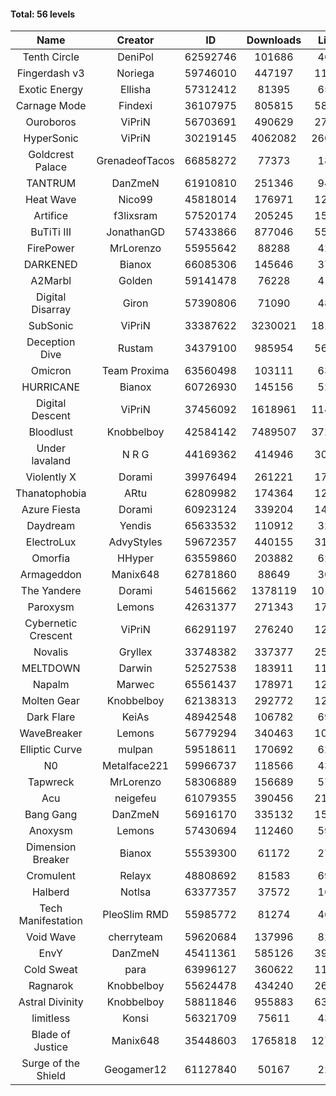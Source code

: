 #### Total: 56 levels

| Name | Creator | ID | Downloads | Likes |
|:---:|:---:|:---:|:---:|:---:|
| Tenth Circle | DeniPol | 62592746 | 101686 | 4638
| Fingerdash v3 | Noriega | 59746010 | 447197 | 11890
| Exotic Energy | Ellisha | 57312412 | 81395 | 6586
| Carnage Mode | Findexi | 36107975 | 805815 | 58664
| Ouroboros | ViPriN | 56703691 | 490629 | 27608
| HyperSonic | ViPriN | 30219145 | 4062082 | 260764
| Goldcrest Palace | GrenadeofTacos | 66858272 | 77373 | 1830
| TANTRUM | DanZmeN | 61910810 | 251346 | 9467
| Heat Wave | Nico99 | 45818014 | 176971 | 12202
| Artifice | f3lixsram | 57520174 | 205245 | 15137
| BuTiTi III | JonathanGD | 57433866 | 877046 | 55603
| FirePower | MrLorenzo | 55955642 | 88288 | 4207
| DARKENED | Bianox | 66085306 | 145646 | 3748
| A2Marbl | Golden | 59141478 | 76228 | 4169
| Digital Disarray | Giron | 57390806 | 71090 | 4868
| SubSonic | ViPriN | 33387622 | 3230021 | 181587
| Deception Dive | Rustam | 34379100 | 985954 | 56494
| Omicron | Team Proxima | 63560498 | 103111 | 6334
| HURRICANE | Bianox | 60726930 | 145156 | 5204
| Digital Descent | ViPriN | 37456092 | 1618961 | 114500
| Bloodlust | Knobbelboy | 42584142 | 7489507 | 372297
| Under lavaland | N R G | 44169362 | 414946 | 30955
| Violently X | Dorami | 39976494 | 261221 | 17484
| Thanatophobia | ARtu | 62809982 | 174364 | 12501
| Azure Fiesta | Dorami | 60923124 | 339204 | 14270
| Daydream | Yendis | 65633532 | 110912 | 3263
| ElectroLux | AdvyStyles | 59672357 | 440155 | 31444
| Omorfia | HHyper | 63559860 | 203882 | 6280
| Armageddon | Manix648 | 62781860 | 88649 | 3029
| The Yandere | Dorami | 54615662 | 1378119 | 101550
| Paroxysm | Lemons | 42631377 | 271343 | 17678
| Cybernetic Crescent | ViPriN | 66291197 | 276240 | 12258
| Novalis | Gryllex | 33748382 | 337377 | 25555
| MELTDOWN | Darwin | 52527538 | 183911 | 11315
| Napalm | Marwec | 65561437 | 178971 | 12053
| Molten Gear | Knobbelboy | 62138313 | 292772 | 12773
| Dark Flare | KeiAs | 48942548 | 106782 | 6922
| WaveBreaker | Lemons | 56779294 | 340463 | 10246
| Elliptic Curve | mulpan | 59518611 | 170692 | 6282
| N0 | Metalface221 | 59966737 | 118566 | 4333
| Tapwreck | MrLorenzo | 58306889 | 156689 | 5724
| Acu | neigefeu | 61079355 | 390456 | 21442
| Bang Gang | DanZmeN | 56916170 | 335132 | 15279
| Anoxysm | Lemons | 57430694 | 112460 | 5991
| Dimension Breaker | Bianox | 55539300 | 61172 | 2790
| Cromulent | Relayx | 48808692 | 81583 | 6939
| Halberd | Notlsa | 63377357 | 37572 | 1618
| Tech Manifestation | PleoSlim RMD | 55985772 | 81274 | 4679
| Void Wave | cherryteam | 59620684 | 137996 | 8200
| EnvY | DanZmeN | 45411361 | 585126 | 39694
| Cold Sweat | para | 63996127 | 360622 | 11579
| Ragnarok | Knobbelboy | 55624478 | 434240 | 26581
| Astral Divinity | Knobbelboy | 58811846 | 955883 | 63050
| limitless | Konsi | 56321709 | 75611 | 4333
| Blade of Justice | Manix648 | 35448603 | 1765818 | 127245
| Surge of the Shield | Geogamer12 | 61127840 | 50167 | 2298

